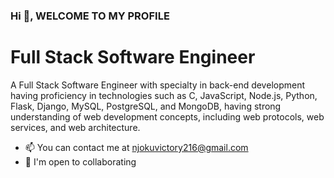 ### Hi 👋, WELCOME TO MY PROFILE
# Full Stack Software Engineer

A Full Stack Software Engineer with specialty in back-end development having proficiency in technologies such as C, JavaScript, Node.js, Python, Flask, Django, MySQL, PostgreSQL, and MongoDB, having strong understanding of web development concepts, including web protocols, web services, and web architecture.


- 📫 You can contact me at njokuvictory216@gmail.com
- 🤝 I'm open to collaborating

<!--
**Njokujr/Njokujr** is a ✨ _special_ ✨ repository because its `README.md` (this file) appears on your GitHub profile.

Here are some ideas to get you started:

- 🔭 I’m currently working on ...
- 🌱 I’m currently learning ...
- 👯 I’m looking to collaborate on ...
- 🤔 I’m looking for help with ...
- 💬 Ask me about ...
- 📫 How to reach me: ...
- 😄 Pronouns: ...
- ⚡ Fun fact: ...
- 🌱 *I’m currently learning SQL*
-->
